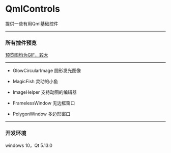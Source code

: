 ﻿# QmlControls

提供一些有用Qml基础控件

------

### 所有控件预览

[预览图均为GIF，较大](https://github.com/mengps/QmlControls/blob/master/demonstrate/demonstrate.md)

------

 - GlowCircularImage 圆形发光图像

 - MagicFish 灵动的小鱼

 - ImageHelper 支持动图的编辑器

 - FramelessWindow 无边框窗口

 - PolygonWindow 多边形窗口

------

### 开发环境

windows 10，Qt 5.13.0

 